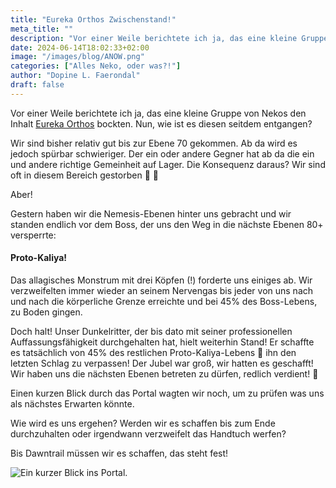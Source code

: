 ```yaml
---
title: "Eureka Orthos Zwischenstand!"
meta_title: ""
description: "Vor einer Weile berichtete ich ja, das eine kleine Gruppe von Nekos den Inhalt Eureka Orthos bockten. Nun, wie ist es diesen seitdem entgangen?"
date: 2024-06-14T18:02:33+02:00
image: "/images/blog/ANOW.png"
categories: ["Alles Neko, oder was?!"]
author: "Dopine L. Faerondal"
draft: false
---
```



Vor einer Weile berichtete ich ja, das eine kleine Gruppe von Nekos den Inhalt [Eureka Orthos]((https://de.finalfantasyxiv.com/lodestone/playguide/contentsguide/deepdungeon3/)) bockten. Nun, wie ist es diesen seitdem entgangen?

Wir sind bisher relativ gut bis zur Ebene 70 gekommen. Ab da wird es jedoch spürbar schwieriger. Der ein oder andere Gegner hat ab da die ein und andere richtige Gemeinheit auf Lager. Die Konsequenz daraus? Wir sind oft in diesem Bereich gestorben :smiling_face_with_tear: :broccoli:	

Aber!

Gestern haben wir die Nemesis-Ebenen hinter uns gebracht und wir standen endlich vor dem Boss, der uns den Weg in die nächste Ebenen 80+ versperrte: 

#### Proto-Kaliya!

Das allagisches Monstrum mit drei Köpfen (!) forderte uns einiges ab. Wir verzweifelten immer wieder an seinem Nervengas bis jeder von uns nach und nach die körperliche Grenze erreichte und bei 45% des Boss-Lebens, zu Boden gingen. 

Doch halt! Unser Dunkelritter, der bis dato mit seiner professionellen Auffassungsfähigkeit durchgehalten hat, hielt weiterhin Stand! Er schaffte es tatsächlich von 45% des restlichen Proto-Kaliya-Lebens :eyes: ihn den letzten Schlag zu verpassen! Der Jubel war groß, wir hatten es geschafft! Wir haben uns die nächsten Ebenen betreten zu dürfen, redlich verdient! :partying_face:

Einen kurzen Blick durch das Portal wagten wir noch, um zu prüfen was uns als nächstes Erwarten könnte.

Wie wird es uns ergehen? Werden wir es schaffen bis zum Ende durchzuhalten oder irgendwann verzweifelt das Handtuch werfen? 

Bis Dawntrail müssen wir es schaffen, das steht fest!

![Ein kurzer Blick ins Portal.](images/blog/screenshots/1718380945-ANOW_EurekaOrthos.jpg)